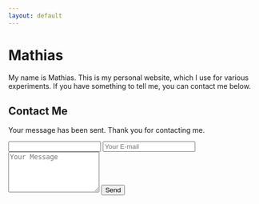 ```yaml
---
layout: default
---
```

# Mathias
My name is Mathias. This is my personal website, which I use for various experiments. If you have something to tell me, you can contact me below.

## Contact Me
<div id="sent">
	<p>Your message has been sent. Thank you for contacting me.</p>
</div>
<form name="contact" netlify-honeypot="name" action="#sent" netlify>
	<input name="name">
	<input type="email" name="email" placeholder="Your E-mail" required>
	<textarea name="message" rows="5" placeholder="Your Message" required></textarea>
	<button type="submit">Send</button>
</form>
